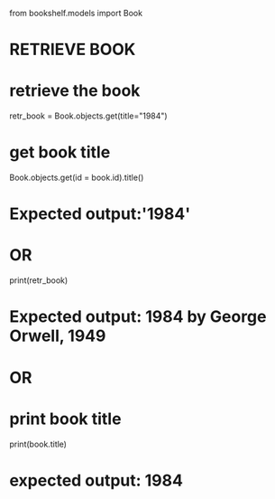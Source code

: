 from bookshelf.models import Book
#  RETRIEVE BOOK
# retrieve the book
retr_book = Book.objects.get(title="1984")
# get book title
Book.objects.get(id = book.id).title()    
#  Expected output:'1984'
#               OR
print(retr_book)
#  Expected output: 1984 by George Orwell, 1949
#           OR
# print book title
print(book.title)
# expected output: 1984
